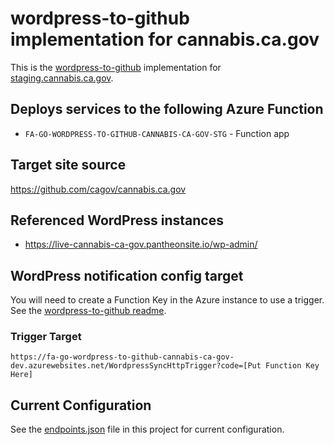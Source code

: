 # wordpress-to-github implementation for cannabis.ca.gov

This is the [wordpress-to-github](https://www.npmjs.com/package/@cagov/wordpress-to-github) implementation for [staging.cannabis.ca.gov](https://staging.cannabis.ca.gov).

## Deploys services to the following Azure Function

- `FA-GO-WORDPRESS-TO-GITHUB-CANNABIS-CA-GOV-STG` - Function app

## Target site source

https://github.com/cagov/cannabis.ca.gov

## Referenced WordPress instances

- https://live-cannabis-ca-gov.pantheonsite.io/wp-admin/

## WordPress notification config target

You will need to create a Function Key in the Azure instance to use a trigger. See the [wordpress-to-github readme](https://github.com/cagov/wordpress-to-github#readme).

### Trigger Target

`https://fa-go-wordpress-to-github-cannabis-ca-gov-dev.azurewebsites.net/WordpressSyncHttpTrigger?code=[Put Function Key Here]`

## Current Configuration

See the [endpoints.json](https://github.com/cagov/services-wordpress-to-github-cannabis-ca-gov/blob/main/WordpressSync/endpoints.json) file in this project for current configuration.

